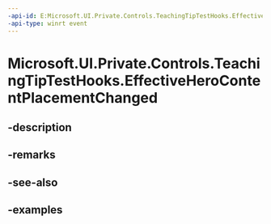 ```yaml
---
-api-id: E:Microsoft.UI.Private.Controls.TeachingTipTestHooks.EffectiveHeroContentPlacementChanged
-api-type: winrt event
---
```


# Microsoft.UI.Private.Controls.TeachingTipTestHooks.EffectiveHeroContentPlacementChanged

<!--
public static event Windows.Foundation.TypedEventHandler<Microsoft.UI.Xaml.Controls.TeachingTip,object> EffectiveHeroContentPlacementChanged;
-->


## -description

## -remarks

## -see-also

## -examples


